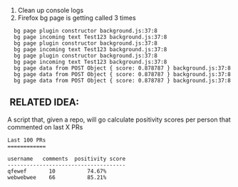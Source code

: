 1. Clean up console logs
2. Firefox bg page is getting called 3 times
```
  bg page plugin constructor background.js:37:8
  bg page incoming text Test123 background.js:37:8
  bg page plugin constructor background.js:37:8
  bg page incoming text Test123 background.js:37:8
  bg page plugin constructor background.js:37:8
  bg page incoming text Test123 background.js:37:8
  bg page data from POST Object { score: 0.878787 } background.js:37:8
  bg page data from POST Object { score: 0.878787 } background.js:37:8
  bg page data from POST Object { score: 0.878787 } background.js:37:8
```

​
RELATED IDEA:
-------------
A script that, given a repo, will go calculate positivity scores per person that commented on last X PRs

```
Last 100 PRs
============

username   comments  positivity score
-------------------------------------
qfewef       10          74.67%
webwebwee    66          85.21%
```